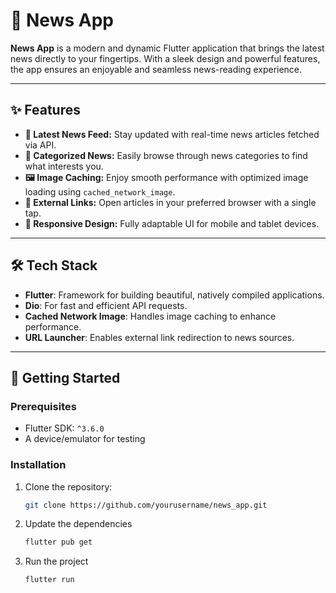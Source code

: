 # 📱 **News App**

**News App** is a modern and dynamic Flutter application that brings the latest news directly to your fingertips. With a sleek design and powerful features, the app ensures an enjoyable and seamless news-reading experience.

---

## ✨ **Features**
- **📰 Latest News Feed:** Stay updated with real-time news articles fetched via API.
- **📂 Categorized News:** Easily browse through news categories to find what interests you.
- **🖼️ Image Caching:** Enjoy smooth performance with optimized image loading using `cached_network_image`.
- **🔗 External Links:** Open articles in your preferred browser with a single tap.
- **📱 Responsive Design:** Fully adaptable UI for mobile and tablet devices.

---

## 🛠️ **Tech Stack**
- **Flutter**: Framework for building beautiful, natively compiled applications.
- **Dio**: For fast and efficient API requests.
- **Cached Network Image**: Handles image caching to enhance performance.
- **URL Launcher**: Enables external link redirection to news sources.

---
## 🚀 **Getting Started**

### Prerequisites
- Flutter SDK: `^3.6.0`
- A device/emulator for testing

### Installation
1. Clone the repository:
   ```bash
   git clone https://github.com/yourusername/news_app.git
2. Update the dependencies
   ```bash
   flutter pub get
3. Run the project
   ```bash
   flutter run 